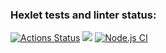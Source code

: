 ### Hexlet tests and linter status:
[![Actions Status](https://github.com/ruslanrust/backend-project-lvl1/workflows/hexlet-check/badge.svg)](https://github.com/ruslanrust/backend-project-lvl1/actions)
<a href="https://codeclimate.com/github/ruslanrust/backend-project-lvl1/maintainability"><img src="https://api.codeclimate.com/v1/badges/d8c73858d4362100c8fe/maintainability" /></a>
[![Node.js CI](https://github.com/ruslanrust/backend-project-lvl1/actions/workflows/nodejs.yml/badge.svg)](https://github.com/ruslanrust/backend-project-lvl1/actions/workflows/nodejs.yml)
